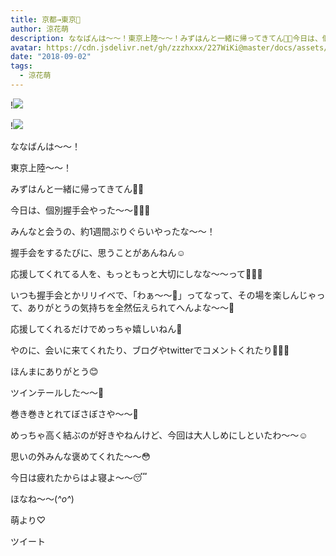 ```yaml
---
title: 京都→東京🗼
author: 涼花萌
description: ななばんは〜〜！東京上陸〜〜！みずはんと一緒に帰ってきてん👭💓今日は、個別握手会やった〜〜🐥💓💓みんなと会うの、約1週間ぶりぐらい...
avatar: https://cdn.jsdelivr.net/gh/zzzhxxx/227WiKi@master/docs/assets/photo/avatar/moe.jpg
date: "2018-09-02"
tags:
  - 涼花萌
---
```


!![](https://cdn.jsdelivr.net/gh/zzzhxxx/227WiKi-image@master/blog-image/moe-2018-09-02_1.jpg)

!![](https://cdn.jsdelivr.net/gh/zzzhxxx/227WiKi-image@master/blog-image/moe-2018-09-02_2.jpg)







ななばんは〜〜！






東京上陸〜〜！





みずはんと一緒に帰ってきてん👭💓













今日は、個別握手会やった〜〜🐥💓💓




みんなと会うの、約1週間ぶりぐらいやったな〜〜！









握手会をするたびに、思うことがあんねん☺️






応援してくれてる人を、もっともっと大切にしなな〜〜って🙈💓💓







いつも握手会とかリリイベで、「わぁ〜〜🤗」ってなって、その場を楽しんじゃって、ありがとうの気持ちを全然伝えられてへんよな〜〜🤔









応援してくれるだけでめっちゃ嬉しいねん💓






やのに、会いに来てくれたり、ブログやtwitterでコメントくれたり🙈💓💓






ほんまにありがとう😊












ツインテールした〜〜👭







巻き巻きとれてぼさぼさや〜〜🙈





めっちゃ高く結ぶのが好きやねんけど、今回は大人しめにしといたわ〜〜☺️





思いの外みんな褒めてくれた〜〜😳










今日は疲れたからはよ寝よ〜〜😴






ほなね〜〜(*^o^*)



萌より♡


ツイート



